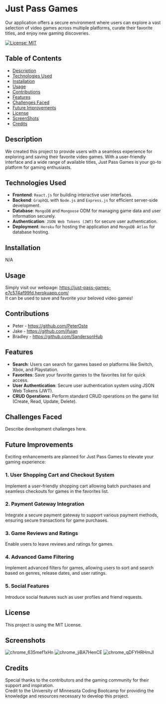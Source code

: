 # Just Pass Games
Our application offers a secure environment where users can explore a vast selection of video games across multiple platforms, curate their favorite titles, and enjoy new gaming discoveries.

[![License: MIT](https://img.shields.io/badge/License-MIT-yellow.svg)](https://opensource.org/licenses/MIT)

## Table of Contents
- [Description](#Description)
- [Technologies Used](#Technologies-Used)
- [Installation](#Installation)
- [Usage](#Usage)
- [Contributions](#Contributions)
- [Features](#Features)
- [Challenges Faced](#Challenges-Faced)
- [Future Improvements](#Future-Improvements)
- [License](#License)
- [ScreenShots](#ScreenShots)
- [Credits](#Credits)


## Description

We created this project to provide users with a seamless experience for exploring and saving their favorite video games. With a user-friendly interface and a wide range of available titles, Just Pass Games is your go-to platform for gaming enthusiasts.

## Technologies Used

- **Frontend**: `React.js` for building interactive user interfaces.
- **Backend**: `GraphQL` with `Node.js` and `Express.js` for efficient server-side development.
- **Database**: `MongoDB` and `Mongoose` ODM for managing game data and user information securely.
- **Authentication**: `JSON Web Tokens (JWT)` for secure user authentication.
- **Deployment**: `Heroku` for hosting the application and `MongoDB Atlas` for database hosting.

## Installation

N/A

## Usage

Simply visit our webpage: https://just-pass-games-e7c574af99fd.herokuapp.com/ <br>
It can be used to save and favorite your beloved video games! <br>

## Contributions

- Peter - https://github.com/PeterOste <br>
- Jake - https://github.com/jfujan <br>
- Bradley - https://github.com/SandersonHub <br>

## Features

- **Search**: Users can search for games based on platforms like Switch, Xbox, and Playstation.
- **Favorites**: Save your favorite games to the favorites list for quick access.
- **User Authentication**: Secure user authentication system using JSON Web Tokens (JWT).
- **CRUD Operations**: Perform standard CRUD operations on the game list (Create, Read, Update, Delete).

## Challenges Faced

Describe development challenges here.

## Future Improvements

Exciting enhancements are planned for Just Pass Games to elevate your gaming experience:

### 1. User Shopping Cart and Checkout System

Implement a user-friendly shopping cart allowing batch purchases and seamless checkouts for games in the favorites list.

### 2. Payment Gateway Integration

Integrate a secure payment gateway to support various payment methods, ensuring secure transactions for game purchases.

### 3. Game Reviews and Ratings

Enable users to leave reviews and ratings for games.

### 4. Advanced Game Filtering

Implement advanced filters for games, allowing users to sort and search based on genres, release dates, and user ratings.

### 5. Social Features

Introduce social features such as user profiles and friend requests.

## License

This project is using the MIT License.

## Screenshots
![chrome_635mef1xHn](https://github.com/SandersonHub/Project-3/assets/128574459/2e8d2ad2-1af8-4836-bd04-cf0debe44f56)
![chrome_jiBA7HenCE](https://github.com/SandersonHub/Project-3/assets/128574459/931efded-64e4-4fcd-9855-62b2c3e62830)
![chrome_qDFYHRHmJl](https://github.com/SandersonHub/Project-3/assets/128574459/bf98404c-07a0-4435-a20e-b827ac258e25)



## Credits

Special thanks to the contributors and the gaming community for their support and inspiration. <br>
Credit to the University of Minnesota Coding Bootcamp for providing the knowledge and resources necessary to develop this project.


